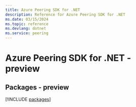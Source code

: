 ```yaml
---
title: Azure Peering SDK for .NET
description: Reference for Azure Peering SDK for .NET
ms.date: 03/15/2024
ms.topic: reference
ms.devlang: dotnet
ms.service: peering
---
```

# Azure Peering SDK for .NET - preview
## Packages - preview
[!INCLUDE [packages](peering-index.md)]